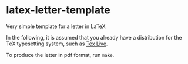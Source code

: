 # latex-letter-template
Very simple template for a letter in LaTeX

In the following, it is assumed that you already have a distribution for the TeX typesetting system, such as [Tex Live](https://www.tug.org/texlive/).

To produce the letter in pdf format, run `make`.
